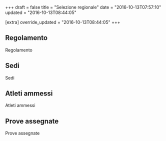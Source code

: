 +++
draft = false
title = "Selezione regionale"
date = "2016-10-13T07:57:10"
updated = "2016-10-13T08:44:05"

[extra]
override_updated = "2016-10-13T08:44:05"
+++
## Regolamento

Regolamento

## Sedi

Sedi

## Atleti ammessi

Atleti ammessi

## Prove assegnate

Prove assegnate
